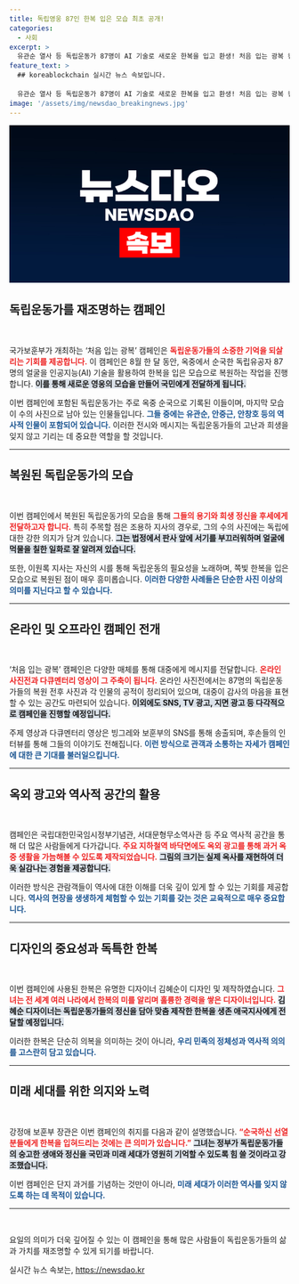 ```yaml
---
title: 독립영웅 87인 한복 입은 모습 최초 공개!
categories:
  - 사회
excerpt: >
  유관순 열사 등 독립운동가 87명이 AI 기술로 새로운 한복을 입고 환생! 처음 입는 광복 캠페인은 그들의 헌신을 되새길 특별한 기회입니다. 온라인 사진전과 다양한 콘텐츠로 독립정신을 기리세요!
feature_text: >
  ## koreablockchain 실시간 뉴스 속보입니다.

  유관순 열사 등 독립운동가 87명이 AI 기술로 새로운 한복을 입고 환생! 처음 입는 광복 캠페인은 그들의 헌신을 되새길 특별한 기회입니다. 온라인 사진전과 다양한 콘텐츠로 독립정신을 기리세요!
image: '/assets/img/newsdao_breakingnews.jpg'
---
```


<p><img src="/assets/img/newsdao_breakingnews.jpg" alt="koreablockchain 속보" /></p>

<h2 data-ke-size="size26">독립운동가를 재조명하는 캠페인</h2>

<p data-ke-size="size16">&nbsp;</p>

<p>국가보훈부가 개최하는 ‘처음 입는 광복’ 캠페인은 <b><span style="color: #ee2323;">독립운동가들의 소중한 기억을 되살리는 기회를 제공합니다.</span></b> 이 캠페인은 8월 한 달 동안, 옥중에서 순국한 독립유공자 87명의 얼굴을 인공지능(AI) 기술을 활용하여 한복을 입은 모습으로 복원하는 작업을 진행합니다. <b><span style="background-color: #21538527;">이를 통해 새로운 영웅의 모습을 만들어 국민에게 전달하게 됩니다.</span></b> </p>

<p>이번 캠페인에 포함된 독립운동가는 주로 옥중 순국으로 기록된 이들이며, 마지막 모습이 수의 사진으로 남아 있는 인물들입니다. <b><span style="color: #1a5490;">그들 중에는 유관순, 안중근, 안창호 등의 역사적 인물이 포함되어 있습니다.</span></b> 이러한 전시와 메시지는 독립운동가들의 고난과 희생을 잊지 않고 기리는 데 중요한 역할을 할 것입니다.</p>

<hr>

<h2 data-ke-size="size26">복원된 독립운동가의 모습</h2>

<p data-ke-size="size16">&nbsp;</p>

<p>이번 캠페인에서 복원된 독립운동가의 모습을 통해 <b><span style="color: #ee2323;">그들의 용기와 희생 정신을 후세에게 전달하고자 합니다.</span></b> 특히 주목할 점은 조용하 지사의 경우로, 그의 수의 사진에는 독립에 대한 강한 의지가 담겨 있습니다. <b><span style="background-color: #21538527;">그는 법정에서 판사 앞에 서기를 부끄러워하며 얼굴에 먹물을 칠한 일화로 잘 알려져 있습니다.</span></b> </p>

<p>또한, 이원록 지사는 자신의 시를 통해 독립운동의 필요성을 노래하며, 쪽빛 한복을 입은 모습으로 복원된 점이 매우 흥미롭습니다. <b><span style="color: #1a5490;">이러한 다양한 사례들은 단순한 사진 이상의 의미를 지닌다고 할 수 있습니다.</span></b> </p>

<hr>

<h2 data-ke-size="size26">온라인 및 오프라인 캠페인 전개</h2>

<p data-ke-size="size16">&nbsp;</p>

<p>‘처음 입는 광복’ 캠페인은 다양한 매체를 통해 대중에게 메시지를 전달합니다. <b><span style="color: #ee2323;">온라인 사진전과 다큐멘터리 영상이 그 주축이 됩니다.</span></b> 온라인 사진전에서는 87명의 독립운동가들의 복원 전후 사진과 각 인물의 공적이 정리되어 있으며, 대중이 감사의 마음을 표현할 수 있는 공간도 마련되어 있습니다. <b><span style="background-color: #21538527;">이외에도 SNS, TV 광고, 지면 광고 등 다각적으로 캠페인을 진행할 예정입니다.</span></b> </p>

<p>주제 영상과 다큐멘터리 영상은 빙그레와 보훈부의 SNS를 통해 송출되며, 후손들의 인터뷰를 통해 그들의 이야기도 전해집니다. <b><span style="color: #1a5490;">이런 방식으로 관객과 소통하는 자세가 캠페인에 대한 큰 기대를 불러일으킵니다.</span></b> </p>

<hr>

<h2 data-ke-size="size26">옥외 광고와 역사적 공간의 활용</h2>

<p data-ke-size="size16">&nbsp;</p>

<p>캠페인은 국립대한민국임시정부기념관, 서대문형무소역사관 등 주요 역사적 공간을 통해 더 많은 사람들에게 다가갑니다. <b><span style="color: #ee2323;">주요 지하철역 바닥면에도 옥외 광고를 통해 과거 옥중 생활을 가늠해볼 수 있도록 제작되었습니다.</span></b> <b><span style="background-color: #21538527;">그림의 크기는 실제 옥사를 재현하여 더욱 실감나는 경험을 제공합니다.</span></b> </p>

<p>이러한 방식은 관람객들이 역사에 대한 이해를 더욱 깊이 있게 할 수 있는 기회를 제공합니다. <b><span style="color: #1a5490;">역사의 현장을 생생하게 체험할 수 있는 기회를 갖는 것은 교육적으로 매우 중요합니다.</span></b> </p>

<hr>

<h2 data-ke-size="size26">디자인의 중요성과 독특한 한복</h2>

<p data-ke-size="size16">&nbsp;</p>

<p>이번 캠페인에 사용된 한복은 유명한 디자이너 김혜순이 디자인 및 제작하였습니다. <b><span style="color: #ee2323;">그녀는 전 세계 여러 나라에서 한복의 미를 알리며 훌륭한 경력을 쌓은 디자이너입니다.</span></b> <b><span style="background-color: #21538527;">김혜순 디자이너는 독립운동가들의 정신을 담아 맞춤 제작한 한복을 생존 애국지사에게 전달할 예정입니다.</span></b> </p>

<p>이러한 한복은 단순히 의복을 의미하는 것이 아니라, <b><span style="color: #1a5490;">우리 민족의 정체성과 역사적 의의를 고스란히 담고 있습니다.</span></b> </p>

<hr>

<h2 data-ke-size="size26">미래 세대를 위한 의지와 노력</h2>

<p data-ke-size="size16">&nbsp;</p>

<p>강정애 보훈부 장관은 이번 캠페인의 취지를 다음과 같이 설명했습니다. <b><span style="color: #ee2323;">“순국하신 선열 분들에게 한복을 입혀드리는 것에는 큰 의미가 있습니다.”</span></b> <b><span style="background-color: #21538527;">그녀는 정부가 독립운동가들의 숭고한 생애와 정신을 국민과 미래 세대가 영원히 기억할 수 있도록 힘 쓸 것이라고 강조했습니다.</span></b> </p>

<p>이번 캠페인은 단지 과거를 기념하는 것만이 아니라, <b><span style="color: #1a5490;">미래 세대가 이러한 역사를 잊지 않도록 하는 데 목적이 있습니다.</span></b> </p>

<hr>

<p data-ke-size="size16">&nbsp;</p>

<p>요일의 의미가 더욱 깊어질 수 있는 이 캠페인을 통해 많은 사람들이 독립운동가들의 삶과 가치를 재조명할 수 있게 되기를 바랍니다.</p>
실시간 뉴스 속보는, <a href="https://newsdao.kr" rel="dofollow">https://newsdao.kr</a>


